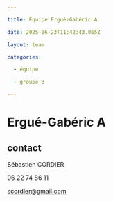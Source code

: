 ```yaml
---

title: Équipe Ergué-Gabéric A

date: 2025-06-23T11:42:43.065Z

layout: team

categories:

  - équipe

  - groupe-3

---
```


# Ergué-Gabéric A



## contact 

Sébastien CORDIER

06 22 74 86 11

scordier@gmail.com

